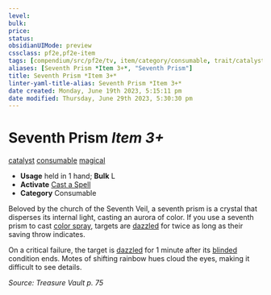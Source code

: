 ```yaml
---
level:
bulk:
price:
status:
obsidianUIMode: preview
cssclass: pf2e,pf2e-item
tags: [compendium/src/pf2e/tv, item/category/consumable, trait/catalyst, trait/consumable, trait/magical]
aliases: [Seventh Prism *Item 3+*, "Seventh Prism"]
title: Seventh Prism *Item 3+*
linter-yaml-title-alias: Seventh Prism *Item 3+*
date created: Monday, June 19th 2023, 5:15:11 pm
date modified: Thursday, June 29th 2023, 5:30:30 pm
---
```


# Seventh Prism *Item 3+*

[catalyst](rules/traits/catalyst-som.md) [consumable](rules/traits/consumable.md) [magical](rules/traits/magical.md)  

- **Usage** held in 1 hand; **Bulk** L
- **Activate** [Cast a Spell](rules/actions/cast-a-spell.md)
- **Category** Consumable

Beloved by the church of the Seventh Veil, a seventh prism is a crystal that disperses its internal light, casting an aurora of color. If you use a seventh prism to cast [color spray](compendium/spells/color-spray.md), targets are [dazzled](rules/conditions.md#Dazzled) for twice as long as their saving throw indicates.

On a critical failure, the target is [dazzled](rules/conditions.md#Dazzled) for 1 minute after its [blinded](rules/conditions.md#Blinded) condition ends. Motes of shifting rainbow hues cloud the eyes, making it difficult to see details.

*Source: Treasure Vault p. 75*
